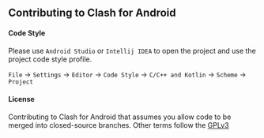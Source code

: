 ## Contributing to Clash for Android

#### Code Style

Please use `Android Studio` or `Intellij IDEA` to open the project and use the project code style profile.

`File` -> `Settings` -> `Editor` -> `Code Style` -> `C/C++ and Kotlin` -> `Scheme` -> `Project`



#### License

Contributing to Clash for Android that assumes you allow code to be merged into closed-source branches. Other terms follow the [GPLv3](https://www.gnu.org/licenses/gpl-3.0.html)

